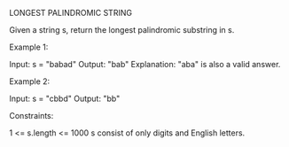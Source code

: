 LONGEST PALINDROMIC STRING

Given a string s, return the longest palindromic substring in s.

Example 1:

Input: s = "babad"
Output: "bab"
Explanation: "aba" is also a valid answer.

Example 2:

Input: s = "cbbd"
Output: "bb"
 
Constraints:

1 <= s.length <= 1000
s consist of only digits and English letters.
